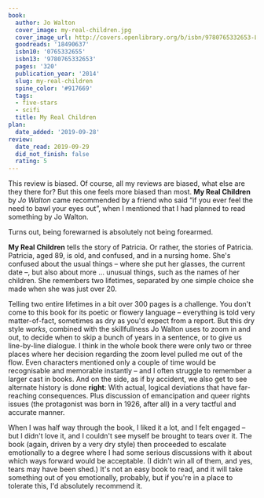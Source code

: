 ```yaml
---
book:
  author: Jo Walton
  cover_image: my-real-children.jpg
  cover_image_url: http://covers.openlibrary.org/b/isbn/9780765332653-L.jpg
  goodreads: '18490637'
  isbn10: '0765332655'
  isbn13: '9780765332653'
  pages: '320'
  publication_year: '2014'
  slug: my-real-children
  spine_color: '#917669'
  tags:
  - five-stars
  - scifi
  title: My Real Children
plan:
  date_added: '2019-09-28'
review:
  date_read: 2019-09-29
  did_not_finish: false
  rating: 5
---
```


This review is biased. Of course, all my reviews are biased, what else are they there for? But this one feels more biased than most. **My Real Children** by *Jo Walton* came recommended by a friend who said “if you ever feel the need to bawl your eyes out”, when I mentioned that I had planned to read something by Jo Walton.

Turns out, being forewarned is absolutely not being forearmed.

**My Real Children** tells the story of Patricia. Or rather, the stories of Patricia. Patricia, aged 89, is old, and confused, and in a nursing home. She's confused about the usual things – where she put her glasses, the current date –, but also about more … unusual things, <span class="spoiler">such as the names of her children. She remembers two lifetimes, separated by one simple choice she made when she was just over 20.</span>

<span class="spoiler">Telling two entire lifetimes in a bit over 300 pages is a challenge.</span> You don't come to this book for its poetic or flowery language – everything is told very matter-of-fact, sometimes as dry as you'd expect from a report. But this dry style *works*, combined with the skillfullness Jo Walton uses to zoom in and out, to decide when to skip a bunch of years in a sentence, or to give us line-by-line dialogue. I think in the whole book there were only two or three places where her decision regarding the zoom level pulled me out of the flow. Even characters mentioned only a couple of time would be recognisable and memorable instantly – and I often struggle to remember a larger cast in books. And on the side, as if by accident, we also get to see alternate history is done **right**: With actual, logical deviations that have far-reaching consequences. Plus discussion of emancipation and queer rights issues (the protagonist was born in 1926, after all) in a very tactful and accurate manner.

When I was half way through the book, I liked it a lot, and I felt engaged – but I didn't love it, and I couldn't see myself be brought to tears over it. The book (again, driven by a very dry style) then proceeded to escalate emotionally to a degree where I had some serious discussions with it about which ways forward would be acceptable. (I didn't win all of them, and yes, tears may have been shed.) It's not an easy book to read, and it will take something out of you emotionally, probably, but if you're in a place to tolerate this, I'd absolutely recommend it.
